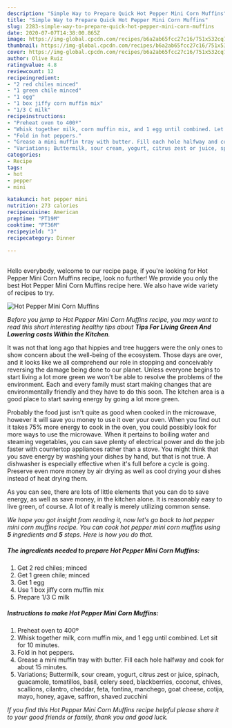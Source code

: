 ```yaml
---
description: "Simple Way to Prepare Quick Hot Pepper Mini Corn Muffins"
title: "Simple Way to Prepare Quick Hot Pepper Mini Corn Muffins"
slug: 2283-simple-way-to-prepare-quick-hot-pepper-mini-corn-muffins
date: 2020-07-07T14:38:00.865Z
image: https://img-global.cpcdn.com/recipes/b6a2ab65fcc27c16/751x532cq70/hot-pepper-mini-corn-muffins-recipe-main-photo.jpg
thumbnail: https://img-global.cpcdn.com/recipes/b6a2ab65fcc27c16/751x532cq70/hot-pepper-mini-corn-muffins-recipe-main-photo.jpg
cover: https://img-global.cpcdn.com/recipes/b6a2ab65fcc27c16/751x532cq70/hot-pepper-mini-corn-muffins-recipe-main-photo.jpg
author: Olive Ruiz
ratingvalue: 4.8
reviewcount: 12
recipeingredient:
- "2 red chiles minced"
- "1 green chile minced"
- "1 egg"
- "1 box jiffy corn muffin mix"
- "1/3 C milk"
recipeinstructions:
- "Preheat oven to 400º"
- "Whisk together milk, corn muffin mix, and 1 egg until combined. Let sit for 10 minutes."
- "Fold in hot peppers."
- "Grease a mini muffin tray with butter. Fill each hole halfway and cook for about 15 minutes."
- "Variations; Buttermilk, sour cream, yogurt, citrus zest or juice, spinach, guacamole, tomatillos, basil, celery seed, blackberries, coconut, chives, scallions, cilantro, cheddar, feta, fontina, manchego, goat cheese, cotija, mayo, honey, agave, saffron, shaved zucchini"
categories:
- Recipe
tags:
- hot
- pepper
- mini

katakunci: hot pepper mini 
nutrition: 273 calories
recipecuisine: American
preptime: "PT19M"
cooktime: "PT36M"
recipeyield: "3"
recipecategory: Dinner

---
```

<br>
Hello everybody, welcome to our recipe page, if you're looking for Hot Pepper Mini Corn Muffins recipe, look no further! We provide you only the best Hot Pepper Mini Corn Muffins recipe here. We also have wide variety of recipes to try.
<br>


![Hot Pepper Mini Corn Muffins](https://img-global.cpcdn.com/recipes/b6a2ab65fcc27c16/751x532cq70/hot-pepper-mini-corn-muffins-recipe-main-photo.jpg)

<i>Before you jump to Hot Pepper Mini Corn Muffins recipe, you may want to read this short interesting healthy tips about 
<strong>Tips For Living Green And Lowering costs Within the Kitchen</strong>.</i>
</br>

It was not that long ago that hippies and tree huggers were the only ones to show concern about the well-being of the ecosystem. Those days are over, and it looks like we all comprehend our role in stopping and conceivably reversing the damage being done to our planet. Unless everyone begins to start living a lot more green we won't be able to resolve the problems of the environment. Each and every family must start making changes that are environmentally friendly and they have to do this soon. The kitchen area is a good place to start saving energy by going a lot more green.

Probably the food just isn't quite as good when cooked in the microwave, however it will save you money to use it over your oven. When you find out it takes 75% more energy to cook in the oven, you could possibly look for more ways to use the microwave. When it pertains to boiling water and steaming vegetables, you can save plenty of electrical power and do the job faster with countertop appliances rather than a stove. You might think that you save energy by washing your dishes by hand, but that is not true. A dishwasher is especially effective when it's full before a cycle is going. Preserve even more money by air drying as well as cool drying your dishes instead of heat drying them.

As you can see, there are lots of little elements that you can do to save energy, as well as save money, in the kitchen alone. It is reasonably easy to live green, of course. A lot of it really is merely utilizing common sense.


<i>We hope you got insight from reading it, now let's go back to hot pepper mini corn muffins recipe. You can cook hot pepper mini corn muffins using <strong>5</strong> ingredients and <strong>5</strong> steps. Here is how you do that.
</i>

##### The ingredients needed to prepare Hot Pepper Mini Corn Muffins:

1. Get 2 red chiles; minced
1. Get 1 green chile; minced
1. Get 1 egg
1. Use 1 box jiffy corn muffin mix
1. Prepare 1/3 C milk


##### Instructions to make Hot Pepper Mini Corn Muffins:

1. Preheat oven to 400º
1. Whisk together milk, corn muffin mix, and 1 egg until combined. Let sit for 10 minutes.
1. Fold in hot peppers.
1. Grease a mini muffin tray with butter. Fill each hole halfway and cook for about 15 minutes.
1. Variations; Buttermilk, sour cream, yogurt, citrus zest or juice, spinach, guacamole, tomatillos, basil, celery seed, blackberries, coconut, chives, scallions, cilantro, cheddar, feta, fontina, manchego, goat cheese, cotija, mayo, honey, agave, saffron, shaved zucchini


<i>If you find this Hot Pepper Mini Corn Muffins recipe helpful please share it to your good friends or family, thank you and good luck.</i>
